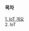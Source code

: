 ### 목차

[1. IoT 개요](https://github.com/dataignitelab/cloud_docs/blob/main/AIoT/01.IoT_개요.md)   
2. IoT 

